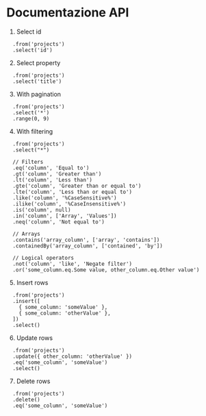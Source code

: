 # Documentazione API

1. Select id
``` let { data: projects, error } = await supabase
  .from('projects')
  .select('id')
```

2. Select property
```let { data: projects, error } = await supabase
  .from('projects')
  .select('title')
```

3. With pagination
```let { data: projects, error } = await supabase
  .from('projects')
  .select('*')
  .range(0, 9)
```

4. With filtering
```let { data: projects, error } = await supabase
  .from('projects')
  .select("*")

  // Filters
  .eq('column', 'Equal to')
  .gt('column', 'Greater than')
  .lt('column', 'Less than')
  .gte('column', 'Greater than or equal to')
  .lte('column', 'Less than or equal to')
  .like('column', '%CaseSensitive%')
  .ilike('column', '%CaseInsensitive%')
  .is('column', null)
  .in('column', ['Array', 'Values'])
  .neq('column', 'Not equal to')

  // Arrays
  .contains('array_column', ['array', 'contains'])
  .containedBy('array_column', ['contained', 'by'])

  // Logical operators
  .not('column', 'like', 'Negate filter')
  .or('some_column.eq.Some value, other_column.eq.Other value')
```

5. Insert rows
```const { data, error } = await supabase
  .from('projects')
  .insert([
    { some_column: 'someValue' },
    { some_column: 'otherValue' },
  ])
  .select()
```

6. Update rows
```const { data, error } = await supabase
  .from('projects')
  .update({ other_column: 'otherValue' })
  .eq('some_column', 'someValue')
  .select()
```

7. Delete rows
```const { error } = await supabase
  .from('projects')
  .delete()
  .eq('some_column', 'someValue')
```